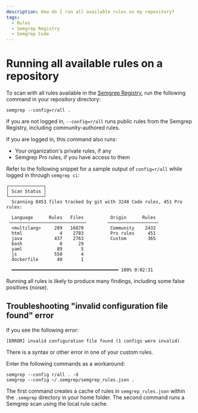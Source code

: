 ```yaml
---
description: How do I run all available rules on my repository?
tags:
  - Rules
  - Semgrep Registry
  - Semgrep Code
---
```


# Running all available rules on a repository

To scan with all rules available in the [Semgrep Registry](https://semgrep.dev/explore), run the following command in your repository directory:

```
semgrep --config=r/all .
```

If you are not logged in, `--config=r/all` runs public rules from the Semgrep Registry, including community-authored rules.

If you are logged in, this command also runs:

* Your organization's private rules, if any
* Semgrep Pro rules, if you have access to them

Refer to the following snippet for a sample output of `config=r/all` while logged in through `semgrep ci`:

```
┌─────────────┐
│ Scan Status │
└─────────────┘
  Scanning 8453 files tracked by git with 3248 Code rules, 451 Pro rules:
                                                                                                                        
  Language      Rules   Files          Origin      Rules                                                                
 ─────────────────────────────        ───────────────────                                                               
  <multilang>     289   16870          Community    2432                                                                
  html              4    2783          Pro rules     451                                                                
  java            437    2763          Custom        365                                                                
  bash              8      29                                                                                           
  yaml             89       5                                                                                           
  js              550       4                                                                                           
  dockerfile       40       1                                                                                           
                                                                                                                        
  ━━━━━━━━━━━━━━━━━━━━━━━━━━━━━━━━━━━━━━━━ 100% 0:02:31   
```

Running all rules is likely to produce many findings, including some false positives (noise).

## Troubleshooting "invalid configuration file found" error

If you see the following error:

```
[ERROR] invalid configuration file found (1 configs were invalid)
```

There is a syntax or other error in one of your custom rules.

Enter the following commands as a workaround:

```
semgrep --config r/all . -d
semgrep --config ~/.semgrep/semgrep_rules.json .
```

The first command creates a cache of rules in `semgrep_rules.json` within the `.semgrep` directory in your home folder. The second command runs a Semgrep scan using the local rule cache.
